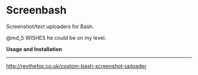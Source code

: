 Screenbash
==========

Screenshot/text uploaders for Bash.

@md_5 WISHES he could be on my level.

**Usage and Installation**
_______________________

http://revthefox.co.uk/custom-bash-screenshot-uploader
